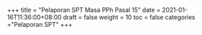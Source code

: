 +++
title = "Pelaporan SPT Masa PPh Pasal 15"
date = 2021-01-16T11:36:00+08:00
draft = false
weight = 10
toc = false
categories ="Pelaporan SPT"
+++